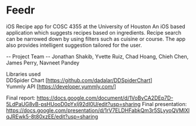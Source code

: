 # Feedr
iOS Recipe app for COSC 4355 at the University of Houston
An iOS based application which suggests recipes based on ingredients. Recipe search can be narrowed down by using filters such as cuisine or course. The app also provides intelligent suggestion tailored for the user.

-- Project Team -- 
Jonathan Shakib, 
Yvette Ruiz,
Chad Hoang,
Chieh Chen,
James Perry, 
Navneet Pandey

Libraries used  <br />
DDSpider Chart [https://github.com/dadalar/DDSpiderChart] <br />
Yummly API [https://developer.yummly.com/]

Final report: https://docs.google.com/document/d/1VoByCA2DEp7D-5LdPaUG8vB-psHUooD0pYxIj92dI0U/edit?usp=sharing
Final presentation: https://docs.google.com/presentation/d/1rV7ELDHFabkQm3r5SLyyoQVMlXlqJREwk5-8t80xzEE/edit?usp=sharing

